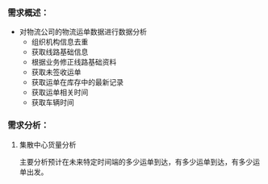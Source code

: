 ### 需求概述：

- 对物流公司的物流运单数据进行数据分析
  - 组织机构信息去重
  - 获取线路基础信息
  - 根据业务修正线路基础资料
  - 获取未签收运单
  - 获取运单在库存中的最新记录
  - 获取运单相关时间
  - 获取车辆时间

### 需求分析：

1. 集散中心货量分析

   主要分析预计在未来特定时间端的多少运单到达，有多少运单到达，有多少运单出发。

   